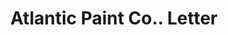 ---
doi: 10.7916/D8K375QG
date_other: '1918'
date_other_textual: '1918'
form: correspondence
genre:
- Letters (correspondence)
name:
- Atlantic Paint Co.
object_in_context_url: https://biggert.cul.columbia.edu/items/view/ave_biggert_00951
subject_hierarchical_geographic:
- New York, New York, United States
subject_name:
- Atlantic Paint Co.
title: Atlantic Paint Co.. Letter
sort_title: Atlantic Paint Co.. Letter
call_number: ave_biggert_00951
coordinates:
- 40.71277777777778,-74.00583333333333
pid: ave_biggert_00951
identifiers: ave_biggert_00951
thumbnail: https://derivativo-3.library.columbia.edu/iiif/2/ldpd:344322/full/!256,256/0/native.jpg
permalink: "/biggert/ave_biggert_00951/"
layout: iiif-image-page
---